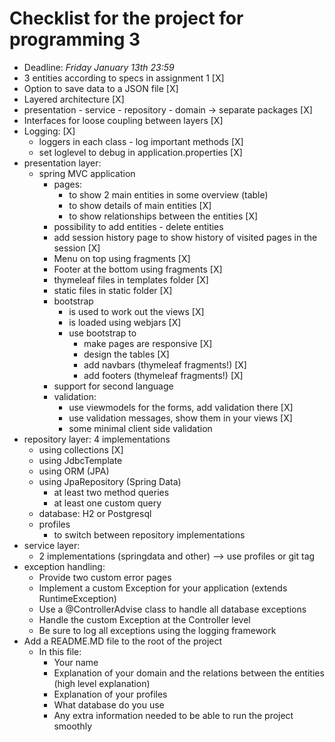 # Checklist for the project for programming 3

- Deadline: *Friday January 13th 23:59*
- 3 entities according to specs in assignment 1 [X]
- Option to save data to a JSON file [X]
- Layered architecture [X]
- presentation - service - repository - domain → separate packages [X]
- Interfaces for loose coupling between layers [X]
- Logging: [X]
    - loggers in each class - log important methods [X]
    - set loglevel to debug in application.properties [X]
- presentation layer:
    - spring MVC application
        - pages:
            - to show 2 main entities in some overview (table)
            - to show details of main entities [X]
            - to show relationships between the entities [X]
        - possibility to add entities - delete entities
        - add session history page to show history of visited pages in the session [X]
        - Menu on top using fragments [X]
        - Footer at the bottom using fragments [X]
        - thymeleaf files in templates folder [X]
        - static files in static folder [X]
        - bootstrap
            - is used to work out the views [X]
            - is loaded using webjars [X]
            - use bootstrap to
                - make pages are responsive [X]
                - design the tables [X]
                - add navbars (thymeleaf fragments!) [X]
                - add footers (thymeleaf fragments!) [X]
        - support for second language
        - validation:
            - use viewmodels for the forms, add validation there [X]
            - use validation messages, show them in your views [X]
            - some minimal client side validation
- repository layer: 4 implementations
    - using collections [X]
    - using JdbcTemplate
    - using ORM (JPA)
    - using JpaRepository (Spring Data)
        - at least two method queries
        - at least one custom query
    - database: H2 or Postgresql
    - profiles
        - to switch between repository implementations
- service layer:
    - 2 implementations (springdata and other) --> use profiles or git tag
- exception handling:
    - Provide two custom error pages
    - Implement a custom Exception for your application (extends RuntimeException)
    - Use a @ControllerAdvise class to handle all database exceptions
    - Handle the custom Exception at the Controller level
    - Be sure to log all exceptions using the logging framework
- Add a README.MD file to the root of the project
    - In this file:
        - Your name
        - Explanation of your domain and the relations between the entities (high level explanation)
        - Explanation of your profiles
        - What database do you use
        - Any extra information needed to be able to run the project smoothly